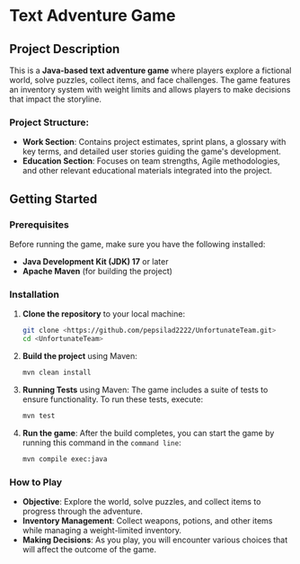 # Text Adventure Game

## Project Description
This is a **Java-based text adventure game** where players explore a fictional world, solve puzzles, collect items, and face challenges. The game features an inventory system with weight limits and allows players to make decisions that impact the storyline.

### Project Structure:
- **Work Section**: Contains project estimates, sprint plans, a glossary with key terms, and detailed user stories guiding the game's development.
- **Education Section**: Focuses on team strengths, Agile methodologies, and other relevant educational materials integrated into the project.

## Getting Started

### Prerequisites
Before running the game, make sure you have the following installed:
- **Java Development Kit (JDK) 17** or later
- **Apache Maven** (for building the project)

### Installation
1. **Clone the repository** to your local machine:
    ```bash
    git clone <https://github.com/pepsilad2222/UnfortunateTeam.git>
    cd <UnfortunateTeam>
    ```

2. **Build the project** using Maven:
    ```bash
    mvn clean install
    ```

3. **Running Tests** using Maven:
    The game includes a suite of tests to ensure functionality. To run these tests, execute:
   ```bash
   mvn test
   ```

4. **Run the game**:
    After the build completes, you can start the game by running this command in the `command line`:
    ```bash
    mvn compile exec:java
    ```

### How to Play
- **Objective**: Explore the world, solve puzzles, and collect items to progress through the adventure.
- **Inventory Management**: Collect weapons, potions, and other items while managing a weight-limited inventory.
- **Making Decisions**: As you play, you will encounter various choices that will affect the outcome of the game.
  


